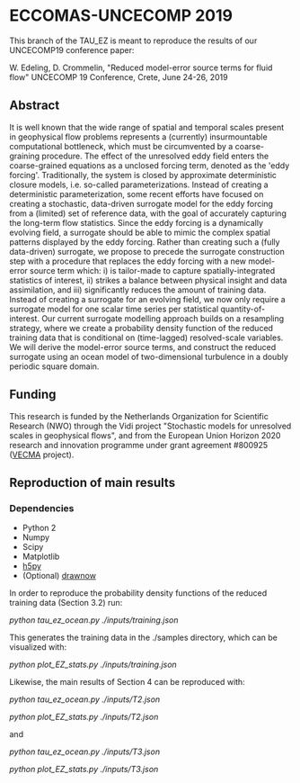 # ECCOMAS-UNCECOMP 2019

This branch of the TAU_EZ is meant to reproduce the results of our UNCECOMP19 conference paper:

W. Edeling, D. Crommelin,
"Reduced model-error source terms for fluid flow"
UNCECOMP 19 Conference, Crete, June 24-26, 2019

## Abstract
It is well known that the wide range of spatial and temporal scales present in geophysical flow problems represents a (currently) insurmountable computational bottleneck, which must be circumvented by a coarse-graining procedure. The effect of the unresolved eddy field enters the coarse-grained equations as a unclosed forcing term, denoted as the 'eddy forcing'. Traditionally, the system is closed by approximate deterministic closure models, i.e. so-called parameterizations. Instead of creating a deterministic parameterization, some recent efforts have focused on creating a stochastic, data-driven surrogate model for the eddy forcing from a (limited) set of reference data, with the goal of accurately capturing the long-term flow statistics. Since the eddy forcing is a dynamically evolving field, a surrogate should be able to mimic the complex spatial patterns displayed by the eddy forcing. Rather than creating such a (fully data-driven) surrogate, we propose to precede the surrogate construction step with a procedure that replaces the eddy forcing with a new model-error source term which: i) is tailor-made to capture spatially-integrated statistics of interest, ii) strikes a balance between physical insight and data assimilation, and iii) significantly reduces the amount of training data. Instead of creating a surrogate for an evolving field, we now only require a surrogate model for one scalar time series per statistical quantity-of-interest. Our current surrogate modelling approach builds on a resampling strategy, where we create a probability density function of the reduced training data that is conditional on (time-lagged) resolved-scale variables. We will derive the model-error source terms, and construct the reduced surrogate using an ocean model of two-dimensional turbulence in a doubly periodic square domain.

## Funding
This research is funded by the Netherlands Organization for Scientific Research (NWO) through the Vidi project "Stochastic
models for unresolved scales in geophysical flows", and from the European Union Horizon 2020 research and innovation programme under grant agreement \#800925 ([VECMA](https://www.vecma.eu/) project). 

## Reproduction of main results

### Dependencies
+ Python 2
+ Numpy
+ Scipy
+ Matplotlib
+ [h5py](https://github.com/h5py/h5py)
+ (Optional) [drawnow](https://github.com/stsievert/python-drawnow)

In order to reproduce the probability density functions of the reduced training data (Section 3.2) run:

*python tau_ez_ocean.py ./inputs/training.json*

This generates the training data in the ./samples directory, which can be visualized with:

*python plot_EZ_stats.py ./inputs/training.json*

Likewise, the main results of Section 4 can be reproduced with:

*python tau_ez_ocean.py ./inputs/T2.json*

*python plot_EZ_stats.py ./inputs/T2.json*

and

*python tau_ez_ocean.py ./inputs/T3.json*

*python plot_EZ_stats.py ./inputs/T3.json*
